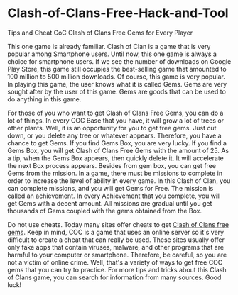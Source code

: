 # Clash-of-Clans-Free-Hack-and-Tool
Tips and Cheat CoC
Clash of Clans Free Gems for Every Player

This one game is already familiar. Clash of Clan is a game that is very popular among Smartphone users. Until now, this one game is always a choice for smartphone users. If we see the number of downloads on Google Play Store, this game still occupies the best-selling game that amounted to 100 million to 500 million downloads. Of course, this game is very popular. In playing this game, the user knows what it is called Gems. Gems are very sought after by the user of this game. Gems are goods that can be used to do anything in this game.

For those of you who want to get Clash of Clans Free Gems, you can do a lot of things. In every COC Base that you have, it will grow a lot of trees or other plants. Well, it is an opportunity for you to get free gems. Just cut down, or you delete any tree or whatever appears. Therefore, you have a chance to get Gems. If you find Gems Box, you are very lucky.
If you find a Gems Box, you will get Clash of Clans Free Gems with the amount of 25. As a tip, when the Gems Box appears, then quickly delete it. It will accelerate the next Box process appears. Besides from gem box, you can get free Gems from the mission. In a game, there must be missions to complete in order to increase the level of ability in every game. In this Clash of Clan, you can complete missions, and you will get Gems for Free. The mission is called an achievement. In every Achievement that you complete, you will get Gems with a decent amount. All missions are gradual until you get thousands of Gems coupled with the gems obtained from the Box.

Do not use cheats. Today many sites offer cheats to get <a href="http://clashofclans.hack-free.com/">Clash of Clans free gems</a>. Keep in mind, COC is a game that uses an online server so it's very difficult to create a cheat that can really be used. These sites usually offer only fake apps that contain viruses, malware, and other programs that are harmful to your computer or smartphone. Therefore, be careful, so you are not a victim of online crime. Well, that's a variety of ways to get free COC gems that you can try to practice. For more tips and tricks about this Clash of Clans game, you can search for information from many sources. Good luck!
